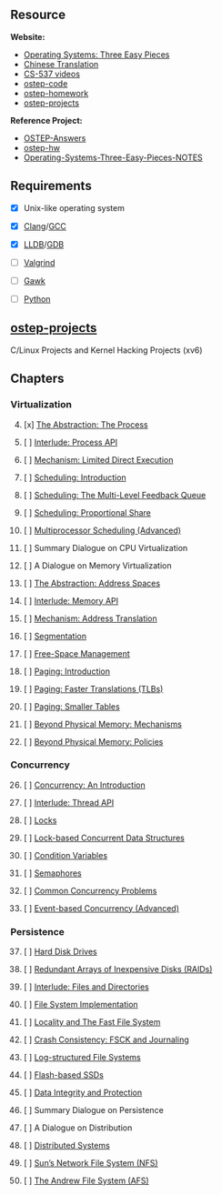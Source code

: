 ## Resource
**Website:**
- [Operating Systems: Three Easy Pieces](https://pages.cs.wisc.edu/~remzi/OSTEP) 
- [Chinese Translation](https://github.com/remzi-arpacidusseau/ostep-translations)
- [CS-537 videos](https://pages.cs.wisc.edu/~remzi/Classes/537/Spring2018/Discussion/videos.html)
- [ostep-code](https://github.com/remzi-arpacidusseau/ostep-code)  
- [ostep-homework](https://github.com/remzi-arpacidusseau/ostep-homework)  
- [ostep-projects](https://github.com/remzi-arpacidusseau/ostep-projects)

**Reference Project:**
- [OSTEP-Answers](https://github.com/jzplp/OSTEP-Answers)
- [ostep-hw](https://github.com/CornPrincess/ostep-hw)
- [Operating-Systems-Three-Easy-Pieces-NOTES](https://github.com/CornPrincess/Operating-Systems-Three-Easy-Pieces-NOTES)

## Requirements

- [x] Unix-like operating system

- [x] [Clang](https://clang.llvm.org)/[GCC](https://gcc.gnu.org)

- [x] [LLDB](https://lldb.llvm.org)/[GDB](https://www.gnu.org/software/gdb)

- [ ] [Valgrind](https://valgrind.org)

- [ ] [Gawk](https://www.gnu.org/software/gawk)

- [ ] [Python](https://www.python.org)


## [ostep-projects](./projects)

C/Linux Projects and Kernel Hacking Projects (xv6)

## Chapters

### Virtualization

4. [x] [The Abstraction: The Process](./Chapter-04)

5. [ ] [Interlude: Process API](./Chapter-05)

6. [ ] [Mechanism: Limited Direct Execution](./6)

7. [ ] [Scheduling: Introduction](./7)

8. [ ] [Scheduling: The Multi-Level Feedback Queue](./8)

9. [ ] [Scheduling: Proportional Share](./9)

10. [ ] [Multiprocessor Scheduling (Advanced)](./10)

11. [ ] Summary Dialogue on CPU Virtualization

12. [ ] A Dialogue on Memory Virtualization

13. [ ] [The Abstraction: Address Spaces](./13)

14. [ ] [Interlude: Memory API](./14)

15. [ ] [Mechanism: Address Translation](./15)

16. [ ] [Segmentation](./16)

17. [ ] [Free-Space Management](./17)

18. [ ] [Paging: Introduction](./18)

19. [ ] [Paging: Faster Translations (TLBs)](./19)

20. [ ] [Paging: Smaller Tables](./20)

21. [ ] [Beyond Physical Memory: Mechanisms](./21)

22. [ ] [Beyond Physical Memory: Policies](./22)

### Concurrency

26. [ ] [Concurrency: An Introduction](./26)

27. [ ] [Interlude: Thread API](./27)

28. [ ] [Locks](./28)

29. [ ] [Lock-based Concurrent Data Structures](./29)

30. [ ] [Condition Variables](./30)

31. [ ] [Semaphores](./31)

32. [ ] [Common Concurrency Problems](./32)

33. [ ] [Event-based Concurrency (Advanced)](./33)

### Persistence

37. [ ] [Hard Disk Drives](./37)

38. [ ] [Redundant Arrays of Inexpensive Disks (RAIDs)](./38)

39. [ ] [Interlude: Files and Directories](./39)

40. [ ] [File System Implementation](./40)

41. [ ] [Locality and The Fast File System](./41)

42. [ ] [Crash Consistency: FSCK and Journaling](./42)

43. [ ] [Log-structured File Systems](./43)

44. [ ] [Flash-based SSDs](./44)

45. [ ] [Data Integrity and Protection](./45)

46. [ ] Summary Dialogue on Persistence

47. [ ] A Dialogue on Distribution

48. [ ] [Distributed Systems](./48)

49. [ ] [Sun’s Network File System (NFS)](./49)

50. [ ] [The Andrew File System (AFS)](./50)
